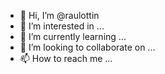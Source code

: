 - 👋 Hi, I’m @raulottin
- 👀 I’m interested in ...
- 🌱 I’m currently learning ...
- 💞️ I’m looking to collaborate on ...
- 📫 How to reach me ...

<!---
raulottin/raulottin is a ✨ special ✨ repository because its `README.md` (this file) appears on your GitHub profile.
You can click the Preview link to take a look at your changes.
--->
